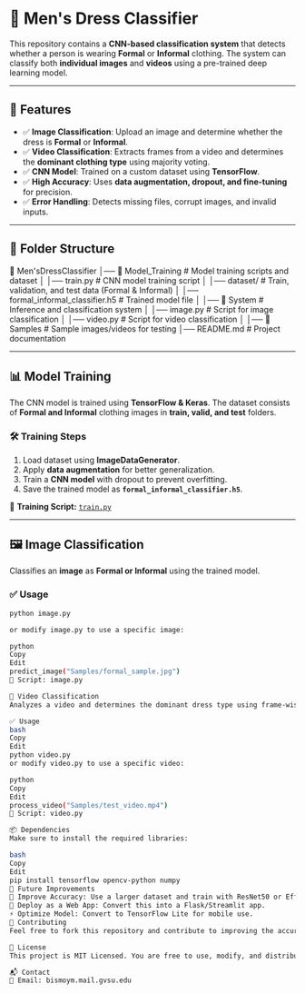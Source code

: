 # 👔 Men's Dress Classifier

This repository contains a **CNN-based classification system** that detects whether a person is wearing **Formal** or **Informal** clothing. The system can classify both **individual images** and **videos** using a pre-trained deep learning model.

---

## 🚀 Features
- ✅ **Image Classification**: Upload an image and determine whether the dress is **Formal** or **Informal**.
- ✅ **Video Classification**: Extracts frames from a video and determines the **dominant clothing type** using majority voting.
- ✅ **CNN Model**: Trained on a custom dataset using **TensorFlow**.
- ✅ **High Accuracy**: Uses **data augmentation, dropout, and fine-tuning** for precision.
- ✅ **Error Handling**: Detects missing files, corrupt images, and invalid inputs.

---

## 📂 Folder Structure
📁 Men'sDressClassifier │── 📁 Model_Training # Model training scripts and dataset │ │── train.py # CNN model training script │ │── dataset/ # Train, validation, and test data (Formal & Informal) │ │── formal_informal_classifier.h5 # Trained model file │ │── 📁 System # Inference and classification system │ │── image.py # Script for image classification │ │── video.py # Script for video classification │ │── 📁 Samples # Sample images/videos for testing │── README.md # Project documentation


---

## 📊 Model Training
The CNN model is trained using **TensorFlow & Keras**. The dataset consists of **Formal and Informal** clothing images in **train, valid, and test** folders.

### 🛠 **Training Steps**
1. Load dataset using **ImageDataGenerator**.
2. Apply **data augmentation** for better generalization.
3. Train a **CNN model** with dropout to prevent overfitting.
4. Save the trained model as **`formal_informal_classifier.h5`**.

🔹 **Training Script:** [`train.py`](Model_Training/train.py)

---

## 🖼️ Image Classification
Classifies an **image** as **Formal or Informal** using the trained model.

### ✅ **Usage**
```bash
python image.py

or modify image.py to use a specific image:

python
Copy
Edit
predict_image("Samples/formal_sample.jpg")
🔹 Script: image.py

🎥 Video Classification
Analyzes a video and determines the dominant dress type using frame-wise classification.

✅ Usage
bash
Copy
Edit
python video.py
or modify video.py to use a specific video:

python
Copy
Edit
process_video("Samples/test_video.mp4")
🔹 Script: video.py

📦 Dependencies
Make sure to install the required libraries:

bash
Copy
Edit
pip install tensorflow opencv-python numpy
🎯 Future Improvements
🚀 Improve Accuracy: Use a larger dataset and train with ResNet50 or EfficientNet.
📱 Deploy as a Web App: Convert this into a Flask/Streamlit app.
⚡ Optimize Model: Convert to TensorFlow Lite for mobile use.
🤝 Contributing
Feel free to fork this repository and contribute to improving the accuracy and usability of the system! If you have any suggestions, open an issue or create a pull request.

📜 License
This project is MIT Licensed. You are free to use, modify, and distribute it.

📬 Contact
📧 Email: bismoym.mail.gvsu.edu
